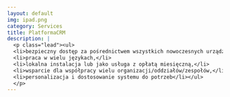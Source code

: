 ```yaml
---
layout: default
img: ipad.png
category: Services
title: PlatformaCRM 
description: |
  <p class="lead"><ul>
  <li>bezpieczny dostęp za pośrednictwem wszystkich nowoczesnych urządzeń do twoich danych,</li>
  <li>praca w wielu językach,</li>
  <li>lokalna instalacja lub jako usługa z opłatą miesięczną,</li>
  <li>wsparcie dla współpracy wielu organizacji/oddziałów/zespołów,</li>
  <li>personalizacja i dostosowanie systemu do potrzeb</li></ul>
  </p>
---
```

